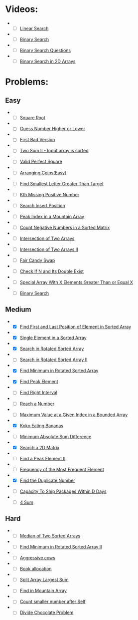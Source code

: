 # Videos:
-  -[ ] [Linear Search](https://youtu.be/_HRA37X8N_Q)
-  -[ ] [Binary Search](https://youtu.be/f6UU7V3szVw)
-  -[ ] [Binary Search Questions](https://youtu.be/W9QJ8HaRvJQ)
-  -[ ] [Binary Search in 2D Arrays](https://youtu.be/enI_KyGLYPo)

# Problems:

## Easy
- -[ ] [Square Root](https://leetcode.com/problems/sqrtx/)
-  -[ ] [Guess Number Higher or Lower](https://leetcode.com/problems/guess-number-higher-or-lower/)
-  -[ ] [First Bad Version](https://leetcode.com/problems/first-bad-version/)
-  -[ ] [Two Sum II - Input array is sorted](https://leetcode.com/problems/two-sum-ii-input-array-is-sorted/)
-  -[ ] [Valid Perfect Square](https://leetcode.com/problems/valid-perfect-square/)
-  -[ ] [Arranging Coins(Easy)](https://leetcode.com/problems/arranging-coins/)
-  -[ ] [Find Smallest Letter Greater Than Target](https://leetcode.com/problems/find-smallest-letter-greater-than-target/)
-  -[ ] [Kth Missing Positive Number](https://leetcode.com/problems/kth-missing-positive-number/)
-  -[ ] [Search Insert Position](https://leetcode.com/problems/search-insert-position/)
-  -[ ] [Peak Index in a Mountain Array](https://leetcode.com/problems/peak-index-in-a-mountain-array/)
-  -[ ] [Count Negative Numbers in a Sorted Matrix](https://leetcode.com/problems/count-negative-numbers-in-a-sorted-matrix/)
-  -[ ] [Intersection of Two Arrays](https://leetcode.com/problems/intersection-of-two-arrays/)
-  -[ ] [Intersection of Two Arrays II](https://leetcode.com/problems/intersection-of-two-arrays-ii/)
-  -[ ] [Fair Candy Swap](https://leetcode.com/problems/fair-candy-swap/)
-  -[ ] [Check If N and Its Double Exist](https://leetcode.com/problems/check-if-n-and-its-double-exist/)
-  -[ ] [Special Array With X Elements Greater Than or Equal X](https://leetcode.com/problems/special-array-with-x-elements-greater-than-or-equal-x/)
-  -[ ] [Binary Search](https://leetcode.com/problems/binary-search/)

## Medium
-  -[x] [Find First and Last Position of Element in Sorted Array](https://leetcode.com/problems/find-first-and-last-position-of-element-in-sorted-array/)
-  -[x] [Single Element in a Sorted Array](https://leetcode.com/problems/single-element-in-a-sorted-array/)
-  -[x] [Search in Rotated Sorted Array](https://leetcode.com/problems/search-in-rotated-sorted-array/)
-  -[ ] [Search in Rotated Sorted Array II](https://leetcode.com/problems/search-in-rotated-sorted-array-ii/)
-  -[x] [Find Minimum in Rotated Sorted Array](https://leetcode.com/problems/find-minimum-in-rotated-sorted-array/)
-  -[x] [Find Peak Element](https://leetcode.com/problems/find-peak-element/)
-  -[ ] [Find Right Interval](https://leetcode.com/problems/find-right-interval/)
-  -[ ] [Reach a Number](https://leetcode.com/problems/reach-a-number/)
-  -[ ] [Maximum Value at a Given Index in a Bounded Array](https://leetcode.com/problems/maximum-value-at-a-given-index-in-a-bounded-array/)
-  -[x] [Koko Eating Bananas](https://leetcode.com/problems/koko-eating-bananas/)
-  -[ ] [Minimum Absolute Sum Difference](https://leetcode.com/problems/minimum-absolute-sum-difference/)
-  -[x] [Search a 2D Matrix](https://leetcode.com/problems/search-a-2d-matrix/)
-  -[ ] [Find a Peak Element II](https://leetcode.com/problems/find-a-peak-element-ii/)
-  -[ ] [Frequency of the Most Frequent Element](https://leetcode.com/problems/frequency-of-the-most-frequent-element/)
-  -[x] [Find the Duplicate Number](https://leetcode.com/problems/find-the-duplicate-number/)
-  -[ ] [Capacity To Ship Packages Within D Days](https://leetcode.com/problems/capacity-to-ship-packages-within-d-days/)
-  -[ ] [4 Sum](https://leetcode.com/problems/4sum/)

## Hard
-  -[ ] [Median of Two Sorted Arrays](https://leetcode.com/problems/median-of-two-sorted-arrays/)
-  -[ ] [Find Minimum in Rotated Sorted Array II](https://leetcode.com/problems/find-minimum-in-rotated-sorted-array-ii/)
-  -[ ] [Aggressive cows](https://www.spoj.com/problems/AGGRCOW/)
-  -[ ] [Book allocation](https://www.geeksforgeeks.org/allocate-minimum-number-pages/)
-  -[ ] [Split Array Largest Sum](https://leetcode.com/problems/split-array-largest-sum/)
-  -[ ] [Find in Mountain Array](https://leetcode.com/problems/find-in-mountain-array/)
-  -[ ] [Count smaller number after Self](https://leetcode.com/problems/count-of-smaller-numbers-after-self/)
-  -[ ] [Divide Chocolate Problem](https://curiouschild.github.io/leetcode/2019/06/21/divide-chocolate.html)
